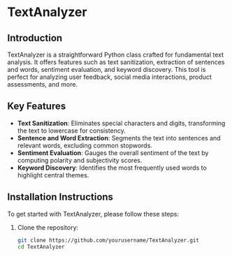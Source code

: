 # TextAnalyzer

## Introduction
TextAnalyzer is a straightforward Python class crafted for fundamental text analysis. It offers features such as text sanitization, extraction of sentences and words, sentiment evaluation, and keyword discovery. This tool is perfect for analyzing user feedback, social media interactions, product assessments, and more.

## Key Features
- **Text Sanitization**: Eliminates special characters and digits, transforming the text to lowercase for consistency.
- **Sentence and Word Extraction**: Segments the text into sentences and relevant words, excluding common stopwords.
- **Sentiment Evaluation**: Gauges the overall sentiment of the text by computing polarity and subjectivity scores.
- **Keyword Discovery**: Identifies the most frequently used words to highlight central themes.

## Installation Instructions
To get started with TextAnalyzer, please follow these steps:

1. Clone the repository:
   ```bash
   git clone https://github.com/yourusername/TextAnalyzer.git
   cd TextAnalyzer
